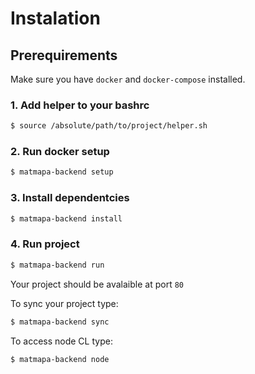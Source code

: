 # Instalation

## Prerequirements
Make sure you have `docker` and `docker-compose` installed.

### 1. Add helper to your bashrc
``` sh
$ source /absolute/path/to/project/helper.sh
```

### 2. Run docker setup
``` sh
$ matmapa-backend setup
```

### 3. Install dependentcies
``` sh
$ matmapa-backend install
```

### 4. Run project
``` sh
$ matmapa-backend run
```
Your project should be avalaible at port `80`

To sync your project type:
``` sh
$ matmapa-backend sync
```

To access node CL type:
``` sh
$ matmapa-backend node
```
